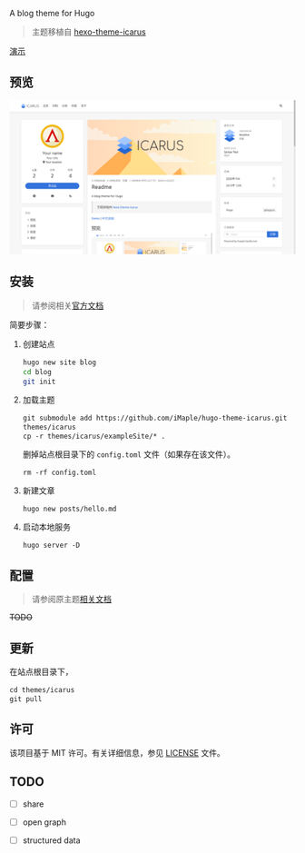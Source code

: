 A blog theme for Hugo

> 主题移植自 [hexo-theme-icarus](https://github.com/ppoffice/hexo-theme-icarus)

[演示](https://hugo.imaple.org/hugo-theme-icarus/)

## 预览

![预览](https://raw.githubusercontent.com/iMaple/imaple.github.io/assets/img/1ff999fb344da440c0828deaef6928c2-3421ed.webp)

## 安装

> 请参阅相关[官方文档](https://gohugo.io/getting-started/quick-start/#step-3-add-a-theme)

简要步骤：

1. 创建站点

   ```bash
   hugo new site blog
   cd blog
   git init
   ```
   
2. 加载主题

   ```shell
   git submodule add https://github.com/iMaple/hugo-theme-icarus.git themes/icarus
   cp -r themes/icarus/exampleSite/* .
   ```

   删掉站点根目录下的 `config.toml` 文件（如果存在该文件）。

   ```
   rm -rf config.toml
   ```

3. 新建文章

   ```
   hugo new posts/hello.md
   ```

4. 启动本地服务

   ```
   hugo server -D
   ```

## 配置

> 请参阅原主题[相关文档](https://blog.zhangruipeng.me/hexo-theme-icarus/Configuration/icarus-user-guide-configuring-the-theme/)

~~TODO~~

## 更新

在站点根目录下，

```shell
cd themes/icarus
git pull
```

## 许可

该项目基于 MIT 许可。有关详细信息，参见 [LICENSE](https://github.com/iMaple/hugo-theme-icarus/blob/master/LICENSE) 文件。

## TODO

- [ ] share
- [ ] open graph
- [ ] structured data

